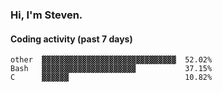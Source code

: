 ### Hi, I'm Steven.

#### Coding activity (past 7 days)
```
other  ▓▓▓▓▓▓▓▓▓▓▓▓▓▓▓▓▓▓▓▓▓▓▓▓▓▓▓▓▓▓  52.02%
Bash   ▓▓▓▓▓▓▓▓▓▓▓▓▓▓▓▓▓▓▓▓▓           37.15%
C      ▓▓▓▓▓▓                          10.82%
```
